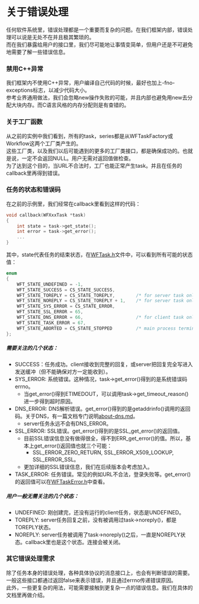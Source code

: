 # 关于错误处理

任何软件系统里，错误处理都是一个重要而复杂的问题。在我们框架内部，错误处理可以说是无处不在并且极其繁琐的。  
而在我们暴露给用户的接口里，我们尽可能地让事情变简单，但用户还是不可避免地需要了解一些错误信息。

### 禁用C++异常

我们框架内不使用C++异常，用户编译自己代码的时候，最好也加上-fno-exceptions标志，以减少代码大小。  
参考业界通用做法，我们会忽略new操作失败的可能，并且内部也避免用new去分配大块内存。而C语言风格的内存分配则是有查错的。  

### 关于工厂函数

从之前的实例中我们看到，所有的task，series都是从WFTaskFactory或Workflow这两个工厂类产生的。  
这些工厂类，以及我们以后可能遇到的更多的工厂类接口，都是确保成功的。也就是说，一定不会返回NULL。用户无需对返回值做检查。  
为了达到这个目的，当URL不合法时，工厂也能正常产生task。并且在任务的callback里再得到错误。

### 任务的状态和错误码

在之前的示例里，我们经常在callback里看到这样的代码：
~~~cpp
void callback(WFXxxTask *task)
{
    int state = task->get_state();
    int error = task->get_error();
    ...
}
~~~
其中，state代表任务的结束状态，在[WFTask.h](../src/factory/WFTask.h)文件中，可以看到所有可能的状态值：
~~~cpp
enum
{
    WFT_STATE_UNDEFINED = -1,
    WFT_STATE_SUCCESS = CS_STATE_SUCCESS,
    WFT_STATE_TOREPLY = CS_STATE_TOREPLY,        /* for server task only */
    WFT_STATE_NOREPLY = CS_STATE_TOREPLY + 1,    /* for server task only */
    WFT_STATE_SYS_ERROR = CS_STATE_ERROR,
    WFT_STATE_SSL_ERROR = 65,
    WFT_STATE_DNS_ERROR = 66,                    /* for client task only */
    WFT_STATE_TASK_ERROR = 67,
    WFT_STATE_ABORTED = CS_STATE_STOPPED         /* main process terminated */
};
~~~
##### 需要关注的几个状态：
  * SUCCESS：任务成功。client接收到完整的回复，或server把回复完全写进入发送缓冲（但不能确保对方一定能收到）。
  * SYS_ERROR: 系统错误。这种情况，task->get_error()得到的是系统错误码errno。
    * 当get_error()得到ETIMEDOUT，可以调用task->get_timeout_reason()进一步得到超时原因。
  * DNS_ERROR: DNS解析错误。get_error()得到的是getaddrinfo()调用的返回码。关于DNS，有一篇文档专门说明[about-dns.md](./about-dns.md)。
    * server任务永远不会有DNS_ERROR。
  * SSL_ERROR: SSL错误。get_error()得到的是SSL_get_error()的返回值。
    * 目前SSL错误信息没有做得很全，得不到ERR_get_error()的值。所以，基本上get_error()返回值也就三个可能：
      * SSL_ERROR_ZERO_RETURN, SSL_ERROR_X509_LOOKUP, SSL_ERROR_SSL。
    * 更加详细的SSL错误信息，我们在后续版本会考虑加入。
  * TASK_ERROR: 任务错误。常见的例如URL不合法，登录失败等。get_error()的返回值可以在[WFTaskError.h](../src/factory/WFTaskError.h)中查看。

##### 用户一般无需关注的几个状态：
  * UNDEFINED: 刚创建完，还没有运行的client任务，状态是UNDEFINED。
  * TOREPLY: server任务回复之前，没有被调用过task->noreply()，都是TOREPLY状态。
  * NOREPLY: server任务被调用了task->noreply()之后，一直是NOREPLY状态。callback里也是这个状态。连接会被关闭。

### 其它错误处理需求
除了任务本身的错误处理，各种具体协议的消息接口上，也会有判断错误的需要。一般这些接口都通过返回false来表示错误，并且通过errno传递错误原因。  
此外，一些更复杂的用法，可能需要接触到更复杂一点的错误信息。我们在具体的文档里再做介绍。
